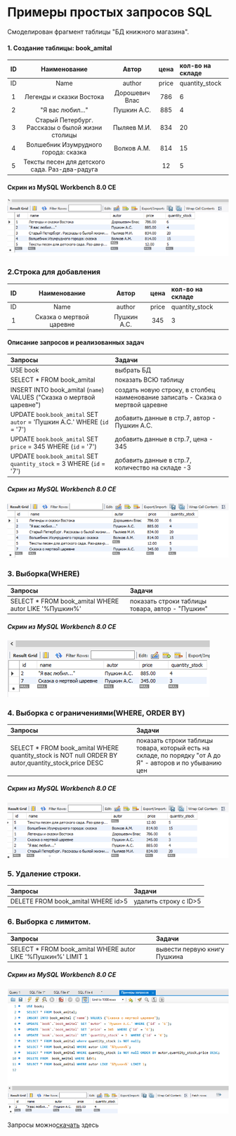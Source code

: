 # Примеры простых запросов SQL

Смоделирован фрагмент таблицы "БД книжного магазина". 	
				
#### 1. Создание таблицы: book_amital	

| ID | Наименование | Автор| цена | кол-во на складе |
|:---:|:----:|:----:|:----:|:----------|
| ID | Name | аuthor| price | quantity_stock |
| 1 | Легенды и сказки Востока | Дорошевич Влас | 786 | 6 |
| 2 | "Я вас любил..."| Пушкин А.С. | 885 | 4 |
| 3 | Старый Петербург. Рассказы о былой жизни столицы | Пыляев М.И. | 834 | 20 |
| 4 | Волшебник Изумрудного города: сказка | Волков А.М. | 814 | 15 |
| 5 | Тексты песен для детского сада. Раз-два-радугa|  | 12 | 5 |

#### Скрин из MySQL Workbench 8.0 CE

![Таблица: book_amital](https://github.com/TanyaGL11/---SQL/blob/main/%D0%9F%D1%80%D0%BE%D1%81%D1%82%D1%8B%D0%B5%20%D0%B7%D0%B0%D0%BF%D1%80%D0%BE%D1%81%D1%8B1.png "BA")

### 2.Строка для добавления	

| ID | Наименование | Автор| цена | кол-во на складе |
|:---:|:----:|:----:|:----:|:----------|
| ID | Name | аuthor| price | quantity_stock |
| 1 | Сказка о мертвой царевне | Пушкин А.С. | 345 | 3 |

#### Описание запросов и реализованных задач

| Запросы | Задачи |
|:----|:---------|
| USE book | выбрать БД |
| SELECT * FROM book_amital | показать ВСЮ таблицу |
| INSERT INTO book_amital (`name`) VALUES ("Сказка о мертвой царевне") | создать новую строку, в столбец наименование записать - Сказка о мертвой царевне |
| UPDATE `book`.`book_amital` SET `autor` = 'Пушкин А.С.' WHERE (`id` = '7') | добавить данные в стр.7, автор - Пушкин А.С. |
| UPDATE `book`.`book_amital` SET `price` = 345  WHERE (`id` = '7') | добавить данные в стр.7, цена - 345 |
| UPDATE `book`.`book_amital` SET `quantity_stock` = 3  WHERE (`id` = '7') | добавить данные в стр.7, количество на складе -3 |

##### Скрин из MySQL Workbench 8.0 CE

![Таблица: book_amital](https://github.com/TanyaGL11/---SQL/blob/main/%D0%9F%D1%80%D0%BE%D1%81%D1%82%D1%8B%D0%B5%20%D0%B7%D0%B0%D0%BF%D1%80%D0%BE%D1%81%D1%8B%20%D1%81%20%D0%B4%D0%BE%D0%B1%20%D1%81%D1%82%D1%80%D0%BE%D0%BA%D0%B81.png "BA")

### 3. Выборка(**WHERE**)

| Запросы | Задачи |
|:----|:---------|
| SELECT * FROM book_amital WHERE autor LIKE '%Пушкин%' | показать строки таблицы товара, автор - "Пушкин" |

##### Скрин из MySQL Workbench 8.0 CE

![Таблица: book_amital](https://github.com/TanyaGL11/---SQL/blob/main/%D0%9A%D0%BD%D0%B8%D0%B3%D0%B8%20%D0%9F%D1%83%D1%88%D0%BA%D0%B8%D0%BD%D0%B01.png "BA")

### 4. Выборка c ограничениями(**WHERE, ORDER BY**)

| Запросы | Задачи |
|:----|:---------|
| SELECT * FROM book_amital WHERE quantity_stock is NOT null ORDER BY autor,quantity_stock,price DESC | показать строки таблицы товара, который есть на складе, по порядку "от А до Я" - авторов и по убыванию цен |

##### Скрин из MySQL Workbench 8.0 CE

![Таблица: book_amital](https://github.com/TanyaGL11/---SQL/blob/main/%D0%92%D1%8B%D0%B1%D0%BE%D1%80%D0%BA%D0%B01.png "BA")

### 5. Удаление строки.

| Запросы | Задачи |
|:----|:---------|
| DELETE FROM  book_amital WHERE id>5 | удалить строку с ID>5 |

### 6. Выборка с лимитом.

| Запросы | Задачи |
|:----|:---------|
| SELECT * FROM book_amital WHERE autor LIKE '%Пушкин%' LIMIT 1 | вывести первую книгу Пушкина |

##### Скрин из MySQL Workbench 8.0 CE

![Таблица: book_amital](https://github.com/TanyaGL11/---SQL/blob/main/%D0%92%D1%8B%D0%B1%D0%BE%D1%80%D0%BA%D0%B0%20%D0%BF%D0%BE%20%D0%BB%D0%B8%D0%BC%D0%B8%D1%82%D1%83.png "BA")

Запросы можно[скачать](https://github.com/TanyaGL11/---SQL/blob/main/%D0%9F%D1%80%D0%B8%D0%BC%D0%B5%D1%80%D1%8B%20%D0%B7%D0%B0%D0%BF%D1%80%D0%BE%D1%81%D0%BE%D0%B2.sql) здесь
